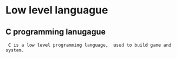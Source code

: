# Low level languague
 ## C programming lanugague
     C is a low level programming language,  used to build game and system.